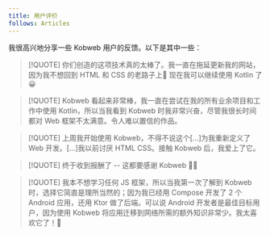 ```yaml
---
title: 用户评价
follows: Articles
---
```


我很高兴地分享一些 Kobweb 用户的反馈。以下是其中一些：

> [!QUOTE]
> 你们创造的这项技术真的太棒了。我一直在拖延更新我的网站，因为我不想回到 HTML 和 CSS 的老路子上🫤 现在我可以继续使用 Kotlin 了😀

> [!QUOTE]
> Kobweb 看起来非常棒，我一直在尝试在我的所有业余项目和工作中使用 Kotlin，所以当我看到 Kobweb 时我非常兴奋，尽管我很长时间都对 Web 框架不太满意。令人难以置信的作品。

> [!QUOTE]
> 上周我开始使用 Kobweb，不得不说这个[...]为我重新定义了 Web 开发。[...]我以前讨厌 HTML CSS。接触 Kobweb 后，我爱上了它。

> [!QUOTE]
> 终于收到报酬了 -- 这都要感谢 Kobweb 🎉💥

> [!QUOTE]
> 我本不想学习任何 JS 框架，所以当我第一次了解到 Kobweb 时，选择它简直是理所当然的；因为我已经用 Compose 开发了 2 个 Android 应用，还用 Ktor 做了后端。可以说 Android 开发者是最佳目标用户，因为使用 Kobweb 将应用迁移到网络所需的额外知识非常少。我太喜欢它了！🤩
